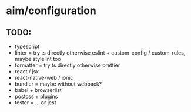 # aim/configuration

## TODO:

- typescript
- linter = try ts directly otherwise eslint + custom-config / custom-rules, maybe stylelint too
- formatter = try ts directly otherwise prettier
- react / jsx
- react-native-web / ionic
- bundler = maybe without webpack?
- babel + browserlist
- postcss + plugins
- tester = ... or jest
